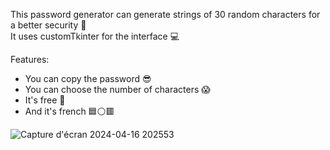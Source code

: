 This password generator can generate strings of 30 random characters for a better security 🔐  
It uses customTkinter for the interface 💻  
  
Features:  
  
  - You can copy the password 😎  
  - You can choose the number of characters 😱  
  - It's free 🤑
  - And it's french 🟦⚪🟥

  




![Capture d'écran 2024-04-16 202553](https://github.com/Superdiamant7/Gn-Mdp/assets/126919214/62c8dff0-92cc-4aa4-af1d-028723408b50)
